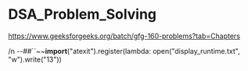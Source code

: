 # DSA_Problem_Solving
https://www.geeksforgeeks.org/batch/gfg-160-problems?tab=Chapters

/n
--##``~~__import__("atexit").register(lambda: open("display_runtime.txt", "w").write("13"))
